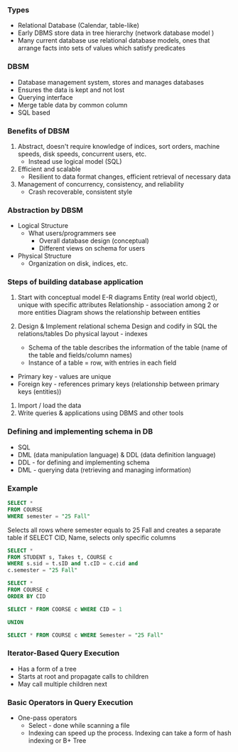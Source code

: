 ### Types
- Relational Database (Calendar, table-like)
- Early DBMS store data in tree hierarchy (network database model )
- Many current database use relational database models, ones that arrange facts into sets of values which satisfy predicates


### DBSM
- Database management system, stores and manages databases
- Ensures the data is kept and not lost
- Querying interface
- Merge table data by common column
- SQL based


### Benefits of DBSM
1. Abstract, doesn't require knowledge of indices, sort orders, machine speeds, disk speeds, concurrent users, etc.
	- Instead use logical model (SQL)
2. Efficient and scalable 
	- Resilient to data format changes, efficient retrieval of necessary data
3. Management of concurrency, consistency, and reliability 
	- Crash recoverable, consistent style


### Abstraction by DBSM
- Logical Structure
	- What users/programmers see
		- Overall database design (conceptual)
		- Different views on schema for users
- Physical Structure
	- Organization on disk, indices, etc.

### Steps of building database application
1. Start with conceptual model
		E-R diagrams
		Entity (real world object), unique with specific attributes
		Relationship - association among 2 or more entities
		Diagram shows the relationship between entities
		
2. Design & Implement relational schema
		Design and codify in SQL the relations/tables
		Do physical layout - indexes

	- Schema of the table describes the information of the table (name of the table and fields/column names)
	- Instance of a table = row, with entries in each field


- Primary key - values are unique 
- Foreign key - references primary keys (relationship between primary keys (entities))
1. Import / load the data
2. Write queries & applications using DBMS and other tools


### Defining and implementing schema in DB
- SQL
- DML (data manipulation language) & DDL (data definition language) 
- DDL - for defining and implementing schema
- DML - querying data (retrieving and managing information)

### Example
```SQL
SELECT *
FROM COURSE
WHERE semester = "25 Fall"
```
Selects all rows where semester equals to 25 Fall and creates a separate table
if SELECT CID, Name, selects only specific columns

```SQL
SELECT *
FROM STUDENT s, Takes t, COURSE c
WHERE s.sid = t.sID and t.cID = c.cid and 
c.semester = "25 Fall"
```


```SQL
SELECT *
FROM COURSE c
ORDER BY CID
```

```SQL
SELECT * FROM COORSE c WHERE CID = 1

UNION

SELECT * FROM COURSE c WHERE Semester = "25 Fall"
```

### Iterator-Based Query Execution
- Has a form of a tree
- Starts at root and propagate calls to children
- May call multiple children next

### Basic Operators in Query Execution
- One-pass operators
	- Select - done while scanning a file
	- Indexing can speed up the process. Indexing can take a form of hash indexing or B+ Tree